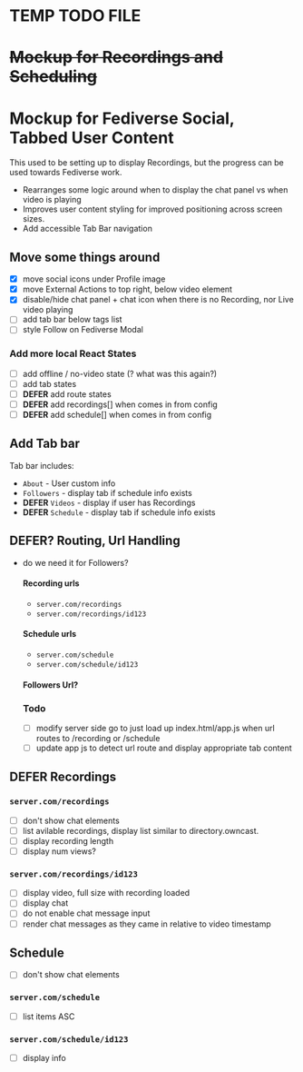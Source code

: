 # TEMP TODO FILE

# ~~Mockup for Recordings and Scheduling~~

# Mockup for Fediverse Social, Tabbed User Content

This used to be setting up to display Recordings, but the progress can be used towards Fediverse work.

- Rearranges some logic around when to display the chat panel vs when video is playing
- Improves user content styling for improved positioning across screen sizes.
- Add accessible Tab Bar navigation

## Move some things around

- [x] move social icons under Profile image
- [x] move External Actions to top right, below video element
- [x] disable/hide chat panel + chat icon when there is no Recording, nor Live video playing
- [ ] add tab bar below tags list
- [ ] style Follow on Fediverse Modal

### Add more local React States

- [ ] add offline / no-video state (? what was this again?)
- [ ] add tab states
- [ ] **DEFER** add route states
- [ ] **DEFER** add recordings[] when comes in from config
- [ ] **DEFER** add schedule[] when comes in from config

## Add Tab bar

Tab bar includes:

- `About` - User custom info
- `Followers` - display tab if schedule info exists
- **DEFER** `Videos` - display if user has Recordings
- **DEFER** `Schedule` - display tab if schedule info exists

## **DEFER?** Routing, Url Handling

- do we need it for Followers?

  #### Recording urls

  - `server.com/recordings`
  - `server.com/recordings/id123`

  #### Schedule urls

  - `server.com/schedule`
  - `server.com/schedule/id123`

  #### Followers Url?

  ### Todo

  - [ ] modify server side go to just load up index.html/app.js when url routes to /recording or /schedule
  - [ ] update app js to detect url route and display appropriate tab content

## **DEFER** Recordings

### `server.com/recordings`

- [ ] don't show chat elements
- [ ] list avilable recordings, display list similar to directory.owncast.
- [ ] display recording length
- [ ] display num views?

### `server.com/recordings/id123`

- [ ] display video, full size with recording loaded
- [ ] display chat
- [ ] do not enable chat message input
- [ ] render chat messages as they came in relative to video timestamp

## Schedule

- [ ] don't show chat elements

### `server.com/schedule`

- [ ] list items ASC

### `server.com/schedule/id123`

- [ ] display info
